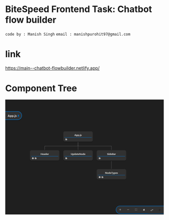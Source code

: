 # BiteSpeed Frontend Task: Chatbot flow builder

`code by : Manish Singh`
`email : manishpurohit97@gmail.com`

# link

https://main--chatbot-flowbuilder.netlify.app/

# Component Tree

![alt text](image.png)
